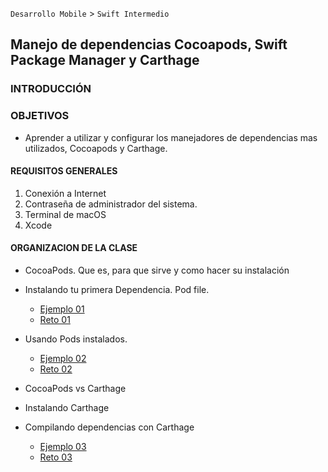 
`Desarrollo Mobile` > `Swift Intermedio` 

## **Manejo de dependencias Cocoapods, Swift Package Manager y Carthage**

### INTRODUCCIÓN



### OBJETIVOS 

- Aprender a utilizar y configurar los manejadores de dependencias mas utilizados, Cocoapods y Carthage.

#### REQUISITOS GENERALES

1. Conexión a Internet
2. Contraseña de administrador del sistema.
3. Terminal de macOS 
4. Xcode

#### ORGANIZACION DE LA CLASE 

- CocoaPods. Que es, para que sirve y como hacer su instalación
- Instalando tu primera Dependencia. Pod file.

  - [Ejemplo 01](Ejemplo-01)
  - [Reto 01](Reto-01)

- Usando Pods instalados.

  - [Ejemplo 02](Ejemplo-02)
  - [Reto 02](Reto-02)

- CocoaPods vs Carthage
- Instalando Carthage
- Compilando dependencias con Carthage

  - [Ejemplo 03](Ejemplo-03)
  - [Reto 03](Reto-03)
